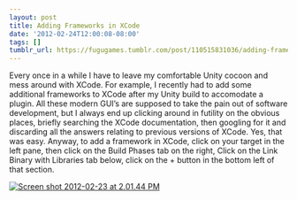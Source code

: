 ```yaml
---
layout: post
title: Adding Frameworks in XCode
date: '2012-02-24T12:00:08-08:00'
tags: []
tumblr_url: https://fugugames.tumblr.com/post/110515831036/adding-frameworks-in-xcode
---
```

Every once in a while I have to leave my comfortable Unity cocoon and mess around with XCode. For example, I recently had to add some additional frameworks to XCode after my Unity build to accomodate a plugin. All these modern GUI’s are supposed to take the pain out of software development, but I always end up clicking around in futility on the obvious places, briefly searching the XCode documentation, then googling for it and discarding all the answers relating to previous versions of XCode. Yes, that was easy. Anyway, to add a framework in XCode, click on your target in the left pane, then click on the Build Phases tab on the right, Click on the Link Binary with Libraries tab below, click on the + button in the bottom left of that section.

[![](http://itshardtofondlepenguins.com/wp-content/uploads/2012/02/Screen-shot-2012-02-23-at-2.01.44-PM.png "Screen shot 2012-02-23 at 2.01.44 PM")](http://itshardtofondlepenguins.com/wp-content/uploads/2012/02/Screen-shot-2012-02-23-at-2.01.44-PM.png)

